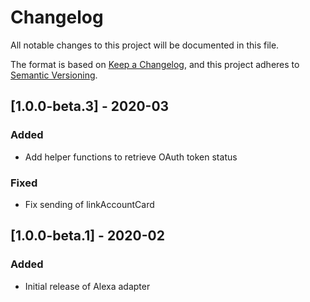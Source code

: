 # Changelog
All notable changes to this project will be documented in this file.

The format is based on [Keep a Changelog](https://keepachangelog.com/en/1.0.0/),
and this project adheres to [Semantic Versioning](https://semver.org/spec/v2.0.0.html).

## [1.0.0-beta.3] - 2020-03
### Added
- Add helper functions to retrieve OAuth token status

### Fixed
- Fix sending of linkAccountCard

## [1.0.0-beta.1] - 2020-02
### Added
- Initial release of Alexa adapter